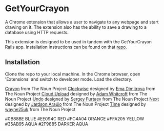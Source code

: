 # GetYourCrayon

A Chrome extension that allows a user to navigate to any webpage and start drawing on it. The extension also has the ability to save a drawing to a database using HTTP requests.

This extension is designed to be used in tandem with the GetYourCrayon Rails app. Installation instructions can be found on that [repo](https://github.com/ibarroladt/GetYourCrayon).

## Installation

Clone the repo to your local machine. In the Chrome browser, open 'Extensions' and switch to developer mode. Load the directory.

<a href="http://thenounproject.com/noun/crayon/#icon-No392" target="_blank">Crayon</a>  from The Noun Project
<a href="http://thenounproject.com/noun/clockwise/#icon-No10979" target="_blank">Clockwise</a> designed by <a href="http://thenounproject.com/sesisesi" target="_blank">Ema Dimitrova</a> from The Noun Project
<a href="http://thenounproject.com/noun/cloud-upload/#icon-No2633" target="_blank">Cloud Upload</a> designed by <a href="http://thenounproject.com/adamwhitcroft" target="_blank">Adam Whitcroft</a> from The Noun Project
<a href="http://thenounproject.com/noun/undo/#icon-No14157" target="_blank">Undo</a> designed by <a href="http://thenounproject.com/furtaev" target="_blank">Sergey Furtaev</a> from The Noun Project
<a href="http://thenounproject.com/noun/next/#icon-No8555" target="_blank">Next</a> designed by <a href="http://thenounproject.com/jardsonaraujo" target="_blank">Jardson Araújo</a> from The Noun Project
<a href="http://thenounproject.com/noun/time/#icon-No7383" target="_blank">Time</a> designed by <a href="http://thenounproject.com/Wayne25uk" target="_blank">wayne25uk</a> from The Noun Project

#0B88BE BLUE
#EE094C RED
#FC4A04 ORANGE
#FFA205 YELLOW
#35AB95 AQUA
#2F9885 DARKER AQUA
